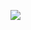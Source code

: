 ![](https://raw.githubusercontent.com/xingxingdcf/xingxingdcf/main/assets/github-contribution-grid-snake.svg)
